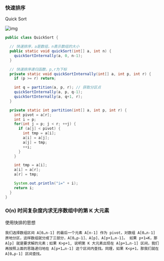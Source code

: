 ### 快速排序 

Quick Sort

![img](https://static001.geekbang.org/resource/image/66/dc/6643bc3cef766f5b3e4526c332c60adc.jpg)


``` java
public class QuickSort {

  // 快速排序，a是数组，n表示数组的大小
  public static void quickSort(int[] a, int n) {
    quickSortInternally(a, 0, n-1);
  }

  // 快速排序递归函数，p,r为下标
  private static void quickSortInternally(int[] a, int p, int r) {
    if (p >= r) return;

    int q = partition(a, p, r); // 获取分区点
    quickSortInternally(a, p, q-1);
    quickSortInternally(a, q+1, r);
  }

  private static int partition(int[] a, int p, int r) {
    int pivot = a[r];
    int i = p;
    for(int j = p; j < r; ++j) {
      if (a[j] < pivot) {
        int tmp = a[i];
        a[i] = a[j];
        a[j] = tmp;
        ++i;
      }
    }

    int tmp = a[i];
    a[i] = a[r];
    a[r] = tmp;

    System.out.println("i=" + i);
    return i;
  }
}
```

### O(n) 时间复杂度内求无序数组中的第 K 大元素

使用快排的思想  

```
我们选择数组区间 A[0…n-1] 的最后一个元素 A[n-1] 作为 pivot，对数组 A[0…n-1] 原地分区，这样数组就分成了三部分，A[0…p-1]、A[p]、A[p+1…n-1]。 如果 p+1=K，那 A[p] 就是要求解的元素；如果 K>p+1, 说明第 K 大元素出现在 A[p+1…n-1] 区间，我们再按照上面的思路递归地在 A[p+1…n-1] 这个区间内查找。同理，如果 K<p+1，那我们就在 A[0…p-1] 区间查找。
```